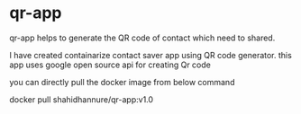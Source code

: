 # qr-app
qr-app helps to generate the QR code of contact which need to shared.

I have created containarize contact saver app using QR code generator.
this app uses google open source api for creating Qr code

you can directly pull the docker image from below command

docker pull shahidhannure/qr-app:v1.0


